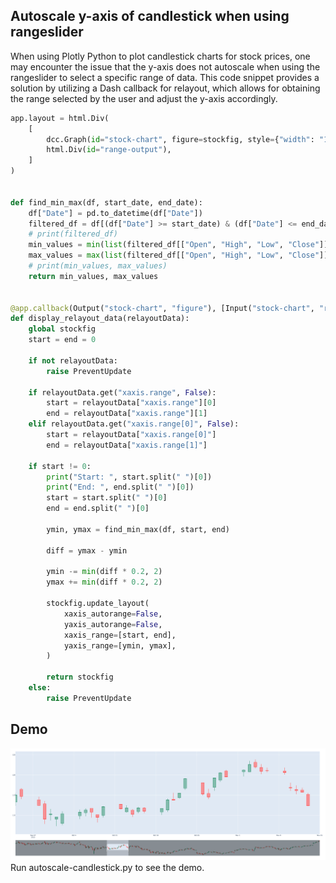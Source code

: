 ## Autoscale y-axis of candlestick when using rangeslider

When using Plotly Python to plot candlestick charts for stock prices, one may encounter the issue that the y-axis does not autoscale when using the rangeslider to select a specific range of data. This code snippet provides a solution by utilizing a Dash callback for relayout, which allows for obtaining the range selected by the user and adjust the y-axis accordingly.

```Python
app.layout = html.Div(
    [
        dcc.Graph(id="stock-chart", figure=stockfig, style={"width": "1300px"}),
        html.Div(id="range-output"),
    ]
)


def find_min_max(df, start_date, end_date):
    df["Date"] = pd.to_datetime(df["Date"])
    filtered_df = df[(df["Date"] >= start_date) & (df["Date"] <= end_date)]
    # print(filtered_df)
    min_values = min(list(filtered_df[["Open", "High", "Low", "Close"]].min()))
    max_values = max(list(filtered_df[["Open", "High", "Low", "Close"]].max()))
    # print(min_values, max_values)
    return min_values, max_values


@app.callback(Output("stock-chart", "figure"), [Input("stock-chart", "relayoutData")])
def display_relayout_data(relayoutData):
    global stockfig
    start = end = 0

    if not relayoutData:
        raise PreventUpdate

    if relayoutData.get("xaxis.range", False):
        start = relayoutData["xaxis.range"][0]
        end = relayoutData["xaxis.range"][1]
    elif relayoutData.get("xaxis.range[0]", False):
        start = relayoutData["xaxis.range[0]"]
        end = relayoutData["xaxis.range[1]"]

    if start != 0:
        print("Start: ", start.split(" ")[0])
        print("End: ", end.split(" ")[0])
        start = start.split(" ")[0]
        end = end.split(" ")[0]

        ymin, ymax = find_min_max(df, start, end)

        diff = ymax - ymin

        ymin -= min(diff * 0.2, 2)
        ymax += min(diff * 0.2, 2)

        stockfig.update_layout(
            xaxis_autorange=False,
            yaxis_autorange=False,
            xaxis_range=[start, end],
            yaxis_range=[ymin, ymax],
        )

        return stockfig
    else:
        raise PreventUpdate
```

## Demo
![Demo](Demo.png)
Run autoscale-candlestick.py to see the demo.
